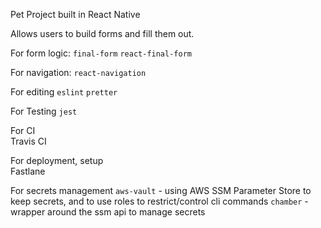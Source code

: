 Pet Project built in React Native

Allows users to build forms and fill them out.

For form logic:
`final-form`
`react-final-form`

For navigation:
`react-navigation`

For editing
`eslint`
`pretter`

For Testing
`jest`

For CI  
Travis CI

For deployment, setup  
Fastlane

For secrets management
`aws-vault` - using AWS SSM Parameter Store to keep secrets, and to use roles to restrict/control cli commands
`chamber` - wrapper around the ssm api to manage secrets
